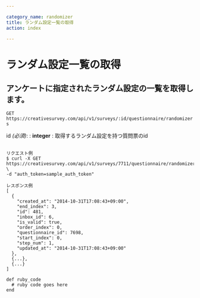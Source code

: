 ```yaml
---

category_name: randomizer
title: ランダム設定一覧の取得
action: index

---
```


# ランダム設定一覧の取得

## アンケートに指定されたランダム設定の一覧を取得します。

`GET https://creativesurvey.com/api/v1/surveys/:id/questionnaire/randomizers`

id _(必須)_:
: __integer__
: 取得するランダム設定を持つ質問票のid

~~~

リクエスト例
$ curl -X GET https://creativesurvey.com/api/v1/surveys/7711/questionnaire/randomizers \
-d "auth_token=sample_auth_token"

レスポンス例
[
  {
    "created_at": "2014-10-31T17:08:43+09:00",
    "end_index": 3,
    "id": 481,
    "inbox_id": 6,
    "is_valid": true,
    "order_index": 0,
    "questionnaire_id": 7698,
    "start_index": 0,
    "step_num": 1,
    "updated_at": "2014-10-31T17:08:43+09:00"
  },
  {...},
  {...}
]

~~~

~~~
def ruby_code
  # ruby code goes here
end
~~~

